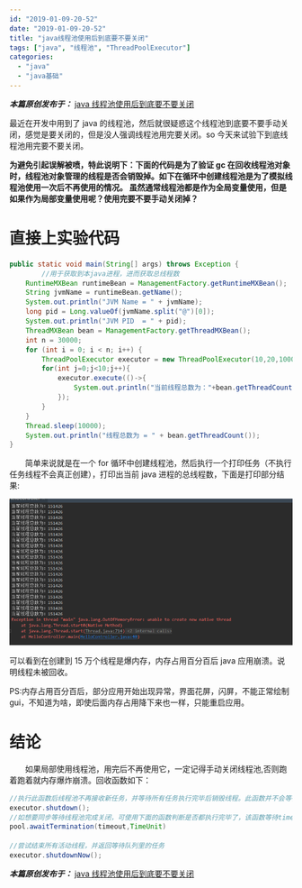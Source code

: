 ```yaml
---
id: "2019-01-09-20-52"
date: "2019-01-09-20-52"
title: "java线程池使用后到底要不要关闭"
tags: ["java", "线程池", "ThreadPoolExecutor"]
categories:
  - "java"
  - "java基础"
---
```


**_本篇原创发布于：_** [java 线程池使用后到底要不要关闭](http://tapme.top/blog/detail/2019-01-09-20-52)

最近在开发中用到了 java 的线程池，然后就很疑惑这个线程池到底要不要手动关闭，感觉是要关闭的，但是没人强调线程池用完要关闭。so 今天来试验下到底线程池用完要不要关闭。

**为避免引起误解被喷，特此说明下：下面的代码是为了验证 gc 在回收线程池对象时，线程池对象管理的线程是否会销毁掉。如下在循环中创建线程池是为了模拟线程池使用一次后不再使用的情况。
虽然通常线程池都是作为全局变量使用，但是如果作为局部变量使用呢？使用完要不要手动关闭掉？**

<!-- more -->

# 直接上实验代码

```java
public static void main(String[] args) throws Exception {
        //用于获取到本java进程，进而获取总线程数
    RuntimeMXBean runtimeBean = ManagementFactory.getRuntimeMXBean();
    String jvmName = runtimeBean.getName();
    System.out.println("JVM Name = " + jvmName);
    long pid = Long.valueOf(jvmName.split("@")[0]);
    System.out.println("JVM PID  = " + pid);
    ThreadMXBean bean = ManagementFactory.getThreadMXBean();
    int n = 30000;
    for (int i = 0; i < n; i++) {
        ThreadPoolExecutor executor = new ThreadPoolExecutor(10,20,1000,TimeUnit.SECONDS,new LinkedBlockingDeque<>());
        for(int j=0;j<10;j++){
            executor.execute(()->{
                System.out.println("当前线程总数为："+bean.getThreadCount());
            });
        }
    }
    Thread.sleep(10000);
    System.out.println("线程总数为 = " + bean.getThreadCount());
}
```

&emsp;&emsp;简单来说就是在一个 for 循环中创建线程池，然后执行一个打印任务（不执行任务线程不会真正创建），打印出当前 java 进程的总线程数，下面是打印部分结果:

![线程](https://raw.githubusercontent.com/FleyX/files/master/java/%E5%85%B6%E4%BB%96/20190109212349.png)

可以看到在创建到 15 万个线程是爆内存，内存占用百分百后 java 应用崩溃。说明线程未被回收。

PS:内存占用百分百后，部分应用开始出现异常，界面花屏，闪屏，不能正常绘制 gui，不知道为啥，即使后面内存占用降下来也一样，只能重启应用。

# 结论

&emsp;&emsp;如果局部使用线程池，用完后不再使用它，一定记得手动关闭线程池,否则跑着跑着就内存爆炸崩溃。回收函数如下：

```java
//执行此函数后线程池不再接收新任务，并等待所有任务执行完毕后销毁线程。此函数并不会等待线程销毁完毕，而是立即返回的
executor.shutdown();
//如想要同步等待线程池完成关闭，可使用下面的函数判断是否都执行完毕了，该函数等待timeout后，返回是否所有任务都执行完毕了
pool.awaitTermination(timeout,TimeUnit)

//尝试结束所有活动线程，并返回等待队列里的任务
executor.shutdownNow();

```

**_本篇原创发布于：_** [java 线程池使用后到底要不要关闭](http://tapme.top/blog/detail/2019-01-09-20-52)
